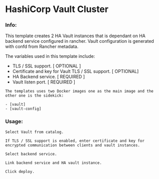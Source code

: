 # HashiCorp Vault Cluster


### Info:

 This template creates 2 HA Vault instances that is dependant on HA backend service configured in rancher. Vault configuration is generated with confd from Rancher metadata. 

   The variables used in this template include:
   - TLS / SSL support. [ OPTIONAL ]
   - Certificate and key for Vault TLS / SSL support. [ OPTIONAL]
   - HA Backend service. [ REQUIRED ]
   - Vault listen port. [ REQUIRED ]

    The templates uses two Docker images one as the main image and the other one is the sidekick:

    - [vault]
    - [vault-config]

### Usage:
      
    Select Vault from catalog.
      
    If TLS / SSL support is enabled, enter certificate and key for encrypted communication between clients and vault instances.

    Select backend service.

    Link backend service and HA vault instance.

    Click deploy.
